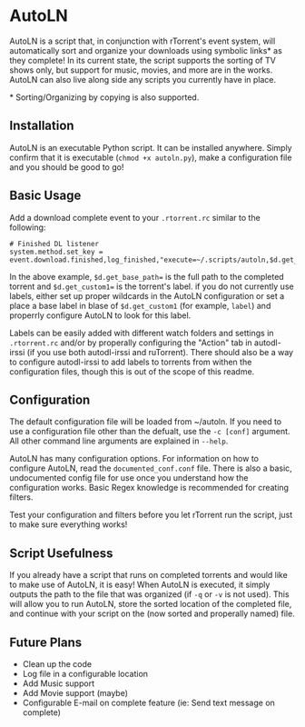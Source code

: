 # AutoLN

AutoLN is a script that, in conjunction with rTorrent's event system, will
automatically sort and organize your downloads using symbolic links\* as they
complete! In its current state, the script supports the sorting of TV shows
only, but support for music, movies, and more are in the works. AutoLN can also
live along side any scripts you currently have in place.

\* Sorting/Organizing by copying is also supported.

## Installation

AutoLN is an executable Python script. It can be installed anywhere. Simply
confirm that it is executable (`chmod +x autoln.py`), make a configuration
file and you should be good to go!

## Basic Usage

Add a download complete event to your `.rtorrent.rc` similar to the
following:

	# Finished DL listener
	system.method.set_key = event.download.finished,log_finished,"execute=~/.scripts/autoln,$d.get_base_path=,$d.get_custom1="

In the above example, `$d.get_base_path=` is the full path to the completed
torrent and `$d.get_custom1=` is the torrent's label. if you do not currently
use labels, either set up proper wildcards in the AutoLN configuration or
set a place a base label in blase of `$d.get_custom1` (for example, `label`)
and properrly configure AutoLN to look for this label.

Labels can be easily added with different watch folders and settings in
`.rtorrent.rc` and/or by properally configuring the "Action" tab in
autodl-irssi (if you use both autodl-irssi and ruTorrent). There should
also be a way to configure autodl-irssi to add labels to torrents from
withen the configuration files, though this is out of the scope of this
readme.

## Configuration

The default configuration file will be loaded from ~/autoln. If you need to
use a configuration file other than the defualt, use the `-c [conf]`
argument. All other command line arguments are explained in `--help`.

AutoLN has many configuration options. For information on how to configure
AutoLN, read the `documented_conf.conf` file. There is also a basic,
undocumented config file for use once you understand how the configuration
works. Basic Regex knowledge is recommended for creating filters.

Test your configuration and filters before you let rTorrent run the script,
just to make sure everything works!

## Script Usefulness

If you already have a script that runs on completed torrents and would like
to make use of AutoLN, it is easy! When AutoLN is executed, it simply outputs
the path to the file that was organized (if `-q` or `-v` is not used). This
will allow you to run AutoLN, store the sorted location of the completed file,
and continue with your script on the (now sorted and properally named) file.

## Future Plans

* Clean up the code
* Log file in a configurable location
* Add Music support
* Add Movie support (maybe)
* Configurable E-mail on complete feature (ie: Send text message on complete)